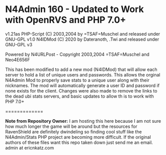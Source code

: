 # N4Admin 160 - Updated to Work with OpenRVS and PHP 7.0+

v1.21as PHP-Script (C) 2003,2004 by =TSAF=Muschel and released under GNU-GPL
v1.0 N4IDMod (C) 2020 by Dateranoth, .Twi and released under GNU-GPL v3

Powered by N4URLPost - Copyright 2003,2004 =TSAF=Muschel and Neo4E656F

This has been modified to add a new mod (N4IDMod) that will allow each server to hold a list of unique users and passwords. This allows the orginal N4Admin Mod to properly save stats to a unique user along with their nicknames. The mod will automatically generate a user ID and password if none exists for the client. Changes were also made to remove the links to the dead ubi stats servers, and basic updates to allow th is to work with PHP 7.0+

=============

**Note from Repository Owner:** I am hosting this here because I am not sure how much longer the game will be around but the resources for RavenShield are definitely dwindeling so finding cool stuff like the N4Admin/Stats PHP project are becoming more difficult. If the original authors of these files want this repo taken down just send me an email. admin at ericnkatz.com
